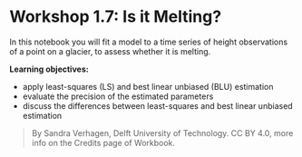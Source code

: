 # Workshop 1.7: Is it Melting?


In this notebook you will fit a model to a time series of height observations of a point on a glacier, to assess whether it is melting. 

**Learning objectives:**
- apply least-squares (LS) and best linear unbiased (BLU) estimation
- evaluate the precision of the estimated parameters
- discuss the differences between least-squares and best linear unbiased estimation
  
> By Sandra Verhagen, Delft University of Technology. CC BY 4.0, more info on the Credits page of Workbook.